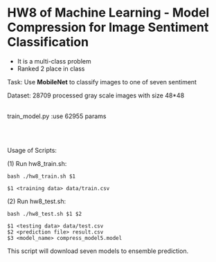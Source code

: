 # HW8 of Machine Learning - Model Compression for Image Sentiment Classification

* It is a multi-class problem
* Ranked 2 place in class

Task: Use **MobileNet** to classify images to one of seven sentiment

Dataset: 28709 processed gray scale images with size 48*48
<br /><br />

train_model.py :use 62955 params

<br /><br />
    

Usage of Scripts:

(1) Run hw8_train.sh:

    bash ./hw8_train.sh $1
    
    $1 <training data> data/train.csv

(2) Run hw8_test.sh:

    bash ./hw8_test.sh $1 $2
       
    $1 <testing data> data/test.csv
    $2 <prediction file> result.csv
    $3 <model_name> compress_model5.model

This script will download seven models to ensemble prediction.
